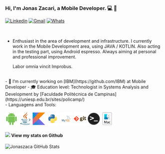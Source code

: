 ### Hi, I'm Jonas Zacari, a Mobile Developer. 💻 📲

[![Linkedin](https://img.shields.io/badge/-LinkedIn-blue?style=flat&logo=Linkedin&logoColor=white)](https://www.linkedin.com/in/jzacari/)
[![Gmail](https://img.shields.io/badge/-Gmail-c14438?style=flat&logo=Gmail&logoColor=white)](mailto:jonas.zacari@gmail.com)
[![Whats](https://img.shields.io/badge/-WhatsApp-green)](https://api.whatsapp.com/send?phone=5519997904945)
</br>
</br>
</br>
- Enthusiast in the area of ​​development and infrastructure.
I currently work in the Mobile Development area, using JAVA / KOTLIN.
Also acting in the testing part, using Android espresso.
Always aiming at personal and professional improvement.

  Labor omnia vincit Improbus. 

</br>
- 🔭 I’m currently working on [IBM](https://github.com/IBM) at Mobile Developer
- 🎓 Education level: Technologist in Systems Analysis and Development by [Faculdade Politécnica de Campinas](https://uniesp.edu.br/sites/policamp/)
</br>
- Languagens and Tools:
</br>
</br>
<code><img height="40" src="https://raw.githubusercontent.com/github/explore/80688e429a7d4ef2fca1e82350fe8e3517d3494d/topics/android/android.png"></code>
<code><img height="40" src="https://raw.githubusercontent.com/github/explore/80688e429a7d4ef2fca1e82350fe8e3517d3494d/topics/java/java.png"></code>
<code><img height="40" src="https://raw.githubusercontent.com/github/explore/80688e429a7d4ef2fca1e82350fe8e3517d3494d/topics/kotlin/kotlin.png"></code>
<code><img height="40" src="https://raw.githubusercontent.com/github/explore/80688e429a7d4ef2fca1e82350fe8e3517d3494d/topics/python/python.png"></code>
<code><img height="40" src="https://raw.githubusercontent.com/github/explore/80688e429a7d4ef2fca1e82350fe8e3517d3494d/topics/mysql/mysql.png"></code>
<code><img height="40" src="https://raw.githubusercontent.com/github/explore/80688e429a7d4ef2fca1e82350fe8e3517d3494d/topics/git/git.png"></code>
<code><img height="40" src="https://raw.githubusercontent.com/github/explore/80688e429a7d4ef2fca1e82350fe8e3517d3494d/topics/terminal/terminal.png"></code>
<code><img height="40" src="https://raw.githubusercontent.com/github/explore/80688e429a7d4ef2fca1e82350fe8e3517d3494d/topics/macos/macos.png"></code>

#### <img src="https://media.giphy.com/media/VgCDAzcKvsR6OM0uWg/giphy.gif" width="50"> View my stats on Github 
   
![Jonaszaca GitHub Stats](https://github-readme-stats.vercel.app/api?username=JonasZaca&show_icons=true)

<!--
**JonasZaca/JonasZaca** is a ✨ _special_ ✨ repository because its `README.md` (this file) appears on your GitHub profile.

Here are some ideas to get you started:

- 🔭 I’m currently working on [IBM](https://github.com/IBM) at Mobile Developer
- 🎓 Education level: Technologist in Systems Analysis and Development by [Faculdade Politécnica de Campinas] (http://uniesp.edu.br/sites/policamp)
- 🌱 I’m currently learning ...
- 💬 Ask me about ...
- 📫 How to reach me: ...
- 😄 Pronouns: ...
- ⚡ Fun fact: ...
-->

